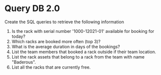 # Query DB 2.0

Create the SQL queries to retrieve the following information

1. Is the rack with serial number  '1000-12021-01' available for booking for today?
2. Which racks are booked more often (top 3)?
3. What is the average duration in days of the bookings?
4. List the team members that booked a rack outside if their team location.
5. List the rack assets that belong to a rack from the team with name "Baderous".
6. List all the racks that are currently free.
